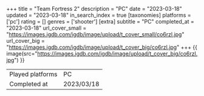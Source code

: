 +++
title = "Team Fortress 2"
description = "PC"
date = "2023-03-18"
updated = "2023-03-18"
in_search_index = true
[taxonomies]
platforms = ['pc']
rating = []
genres = ['shooter']
[extra]
subtitle = "PC"
completed_at = "2023-03-18"
url_cover_small = "https://images.igdb.com/igdb/image/upload/t_cover_small/co6rzl.jpg"
url_cover_big = "https://images.igdb.com/igdb/image/upload/t_cover_big/co6rzl.jpg"
+++
{{ image(src="https://images.igdb.com/igdb/image/upload/t_cover_big/co6rzl.jpg") }}

|              |            |
| ------------ | ---------- |
| Played platforms    | PC |
| Completed at | 2023/03/18 |


